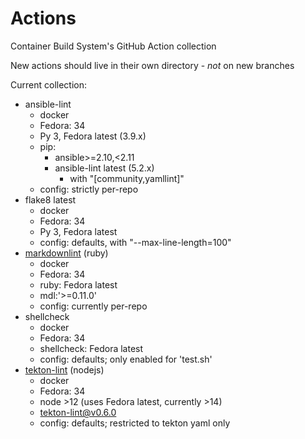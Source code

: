 # Actions

Container Build System's GitHub Action collection

New actions should live in their own directory - *not* on new branches

Current collection:

- ansible-lint
  - docker
  - Fedora: 34
  - Py 3, Fedora latest (3.9.x)
  - pip:
    - ansible>=2.10,<2.11
    - ansible-lint latest (5.2.x)
      - with "[community,yamllint]"
  - config: strictly per-repo
- flake8 latest
  - docker
  - Fedora: 34
  - Py 3, Fedora latest
  - config: defaults, with "--max-line-length=100"
- [markdownlint][] (ruby)
  - docker
  - Fedora: 34
  - ruby: Fedora latest
  - mdl:'>=0.11.0'
  - config: currently per-repo
- shellcheck
  - docker
  - Fedora: 34
  - shellcheck: Fedora latest
  - config: defaults; only enabled for 'test.sh'
- [tekton-lint][] (nodejs)
  - docker
  - Fedora: 34
  - node >12 (uses Fedora latest, currently >14)
  - tekton-lint@v0.6.0
  - config: defaults; restricted to tekton yaml only

[ansible-lint]: https://github.com/ansible-community/ansible-lint
[markdownlint]: https://github.com/markdownlint/markdownlint
[tekton-lint]: https://github.com/IBM/tekton-lint
